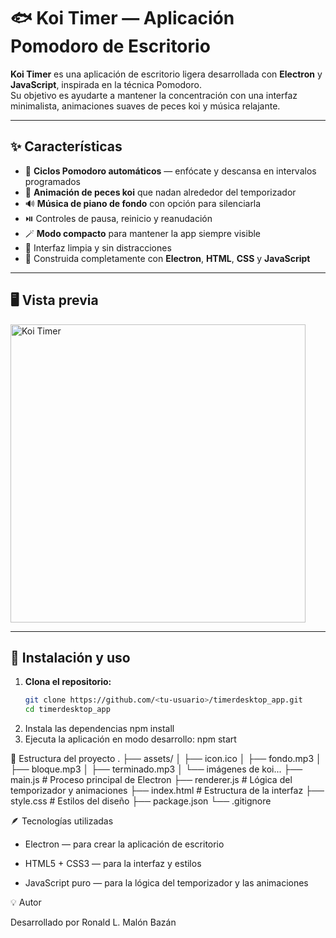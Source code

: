 # 🐟 Koi Timer — Aplicación Pomodoro de Escritorio

**Koi Timer** es una aplicación de escritorio ligera desarrollada con **Electron** y **JavaScript**, inspirada en la técnica Pomodoro.  
Su objetivo es ayudarte a mantener la concentración con una interfaz minimalista, animaciones suaves de peces koi y música relajante.

---

## ✨ Características

- 🎯 **Ciclos Pomodoro automáticos** — enfócate y descansa en intervalos programados  
- 🐠 **Animación de peces koi** que nadan alrededor del temporizador  
- 🔊 **Música de piano de fondo** con opción para silenciarla  
- ⏯️ Controles de pausa, reinicio y reanudación  
- 🪄 **Modo compacto** para mantener la app siempre visible  
- 🎨 Interfaz limpia y sin distracciones  
- 🧱 Construida completamente con **Electron**, **HTML**, **CSS** y **JavaScript**

---

## 🖥️ Vista previa

<img width="472" height="477" alt="Koi Timer" src="https://github.com/user-attachments/assets/654d6753-cd0e-4612-a82f-cf0a2e37fc89" />

---

## 🚀 Instalación y uso

1. **Clona el repositorio:**
   ```bash
   git clone https://github.com/<tu-usuario>/timerdesktop_app.git
   cd timerdesktop_app

2. Instala las dependencias
    npm install
3. Ejecuta la aplicación en modo desarrollo:
    npm start

🧩 Estructura del proyecto
.
├── assets/
│   ├── icon.ico
│   ├── fondo.mp3
│   ├── bloque.mp3
│   ├── terminado.mp3
│   └── imágenes de koi...
├── main.js            # Proceso principal de Electron
├── renderer.js        # Lógica del temporizador y animaciones
├── index.html         # Estructura de la interfaz
├── style.css          # Estilos del diseño
├── package.json
└── .gitignore

🪶 Tecnologías utilizadas
- Electron — para crear la aplicación de escritorio

- HTML5 + CSS3 — para la interfaz y estilos

- JavaScript puro — para la lógica del temporizador y las animaciones

💡 Autor

Desarrollado por Ronald L. Malón Bazán
